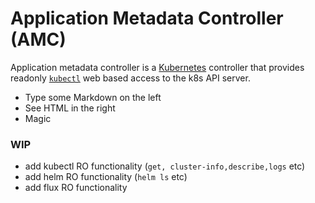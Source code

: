 # Application Metadata Controller (AMC)

Application metadata controller is a [Kubernetes](https://kubernetes.io/) controller that provides readonly [`kubectl`](https://kubernetes.io/docs/reference/kubectl/overview/) web based access to the k8s API server.

  - Type some Markdown on the left
  - See HTML in the right
  - Magic

### WIP

  - add kubectl RO functionality (`get, cluster-info,describe,logs` etc)
  - add helm RO functionality (`helm ls` etc)
  - add flux RO functionality
